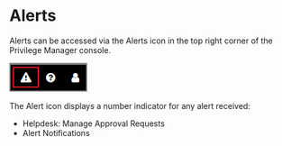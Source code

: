 [title]: # (Alerts)
[tags]: # (active)
[priority]: # (1)
# Alerts

Alerts can be accessed via the Alerts icon in the top right corner of the Privilege Manager console. 

![Alert icon](images/alert-1.png)

The Alert icon displays a number indicator for any alert received:

* Helpdesk: Manage Approval Requests
* Alert Notifications
